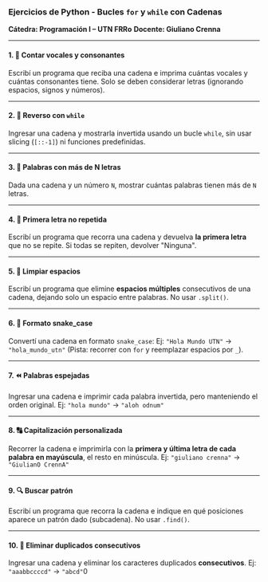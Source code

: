 
###  **Ejercicios de Python - Bucles `for` y `while` con Cadenas**

**Cátedra: Programación I – UTN FRRo**
**Docente: Giuliano Crenna**

---

#### 1. 🔁 Contar vocales y consonantes

Escribí un programa que reciba una cadena e imprima cuántas vocales y cuántas consonantes tiene. Solo se deben considerar letras (ignorando espacios, signos y números).

---

#### 2. 🔄 Reverso con `while`

Ingresar una cadena y mostrarla invertida usando un bucle `while`, sin usar slicing (`[::-1]`) ni funciones predefinidas.

---

#### 3. 🧮 Palabras con más de N letras

Dada una cadena y un número `N`, mostrar cuántas palabras tienen más de `N` letras.

---

#### 4. 🔢 Primera letra no repetida

Escribí un programa que recorra una cadena y devuelva **la primera letra** que no se repite. Si todas se repiten, devolver "Ninguna".

---

#### 5. 🧹 Limpiar espacios

Escribí un programa que elimine **espacios múltiples** consecutivos de una cadena, dejando solo un espacio entre palabras. No usar `.split()`.

---

#### 6. 🔄 Formato snake\_case

Convertí una cadena en formato `snake_case`:
Ej: `"Hola Mundo UTN"` → `"hola_mundo_utn"`
(Pista: recorrer con `for` y reemplazar espacios por `_`).

---

#### 7. ⏪ Palabras espejadas

Ingresar una cadena e imprimir cada palabra invertida, pero manteniendo el orden original.
Ej: `"hola mundo"` → `"aloh odnum"`

---

#### 8. 🔠 Capitalización personalizada

Recorrer la cadena e imprimirla con la **primera y última letra de cada palabra en mayúscula**, el resto en minúscula.
Ej: `"giuliano crenna"` → `"GiulianO CrennA"`

---

#### 9. 🔍 Buscar patrón

Escribí un programa que recorra la cadena e indique en qué posiciones aparece un patrón dado (subcadena). No usar `.find()`.

---

#### 10. 🔁 Eliminar duplicados consecutivos

Ingresar una cadena y eliminar los caracteres duplicados **consecutivos**.
Ej: `"aaabbccccd"` → `"abcd"`0